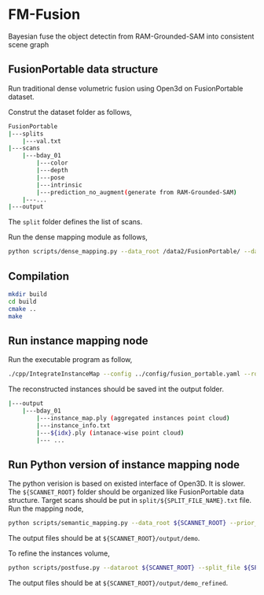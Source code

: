 # FM-Fusion

Bayesian fuse the object detectin from RAM-Grounded-SAM into consistent scene graph

## FusionPortable data structure
Run traditional dense volumetric fusion using Open3d on FusionPortable dataset. 

Construt the dataset folder as follows,
```bash
FusionPortable
|---splits
    |---val.txt
|---scans
    |---bday_01
        |---color
        |---depth
        |---pose
        |---intrinsic
        |---prediction_no_augment(generate from RAM-Grounded-SAM)
    |---...
|---output
```
The ```split``` folder defines the list of scans. 

Run the dense mapping module as follows,

```bash
python scripts/dense_mapping.py --data_root /data2/FusionPortable/ --dataset fusionportable --resolution 256.0 --split scans --split_file val
```
## Compilation

```bash
mkdir build
cd build
cmake ..
make
```

## Run instance mapping node

Run the executable program as follow,
```bash
./cpp/IntegrateInstanceMap --config ../config/fusion_portable.yaml --root ${FusionPortableRoot}/scans/bday_03 --frame_gap 10 --output ${FusionPortableRoot}/output
```


The reconstructed instances should be saved int the output folder.
```bash
|---output
    |---bday_01
        |---instance_map.ply (aggregated instances point cloud)
        |---instance_info.txt
        |---${idx}.ply (intanace-wise point cloud)
        |--- ...
```

## Run Python version of instance mapping node 
The python verision is based on existed interface of Open3D. It is slower. 
The ```${SCANNET_ROOT}``` folder should be organized like FusionPortable data structure. Target scans should be put in ```split/${SPLIT_FILE_NAME}.txt``` file.
Run the mapping node,
```bash
python scripts/semantic_mapping.py --data_root ${SCANNET_ROOT} --prior_model measurement_model/bayesian --output_folder demo --prediction_folder prediction_no_augment --split val --split_file ${SPLIT_FILE_NAME}
```
The output files should be at ```${SCANNET_ROOT}/output/demo```.

To refine the instances volume,
```bash
python scripts/postfuse.py --dataroot ${SCANNET_ROOT} --split_file ${SPLIT_FILE_NAME} --debug_folder demo --prior_model bayesian --measurement_dir measurement model
```
The output files should be at ```${SCANNET_ROOT}/output/demo_refined```.


